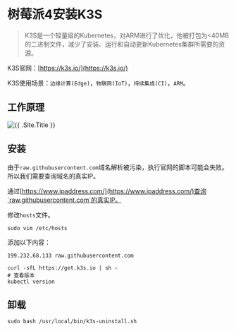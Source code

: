 # 树莓派4安装K3S

> K3S是一个轻量级的Kubernetes，对ARM进行了优化，他被打包为<40MB的二进制文件，减少了安装、运行和自动更新Kubernetes集群所需要的资源。

<!-- more -->

K3S官网：[https://k3s.io/](https://k3s.io/)

K3S使用场景：`边缘计算(Edge)`，`物联网(IoT)`，`持续集成(CI)`，`ARM`。

## 工作原理

![{{ .Site.Title }}](https://k3s.io/images/how-it-works-k3s.svg)



## 安装

由于`raw.githubusercontent.com`域名解析被污染，执行官网的脚本可能会失败。所以我们需要查询域名的真实IP。

通过[https://www.ipaddress.com/](https://www.ipaddress.com/)查询`raw.githubusercontent.com`的真实IP。

修改`hosts`文件。

`sudo vim /etc/hosts`

添加以下内容：

`199.232.68.133 raw.githubusercontent.com`

```shell
curl -sfL https://get.k3s.io | sh -
# 查看版本
kubectl version
```

## 卸载

```shell
sudo bash /usr/local/bin/k3s-uninstall.sh
```

